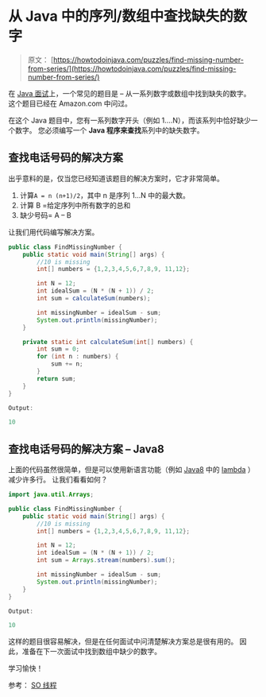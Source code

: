 # 从 Java 中的序列/数组中查找缺失的数字

> 原文： [https://howtodoinjava.com/puzzles/find-missing-number-from-series/](https://howtodoinjava.com/puzzles/find-missing-number-from-series/)

在 [Java 面试](https://howtodoinjava.com/java-interview-questions/)上，一个常见的题目是 – 从一系列数字或数组中找到缺失的数字。 这个题目已经在 Amazon.com 中问过。

在这个 Java 题目中，您有一系列数字开头（例如 1….N），而该系列中恰好缺少一个数字。 您必须编写一个 **Java 程序来查找**系列中的缺失数字。

## 查找电话号码的解决方案

出乎意料的是，仅当您已经知道该题目的解决方案时，它才非常简单。

1.  计算`A = n (n+1)/2`，其中 n 是序列 1…N 中的最大数。
2.  计算 B =给定序列中所有数字的总和
3.  缺少号码= A – B

让我们用代码编写解决方案。

```java
public class FindMissingNumber {
	public static void main(String[] args) {
		//10 is missing
		int[] numbers = {1,2,3,4,5,6,7,8,9, 11,12};

		int N = 12;
		int idealSum = (N * (N + 1)) / 2;
		int sum = calculateSum(numbers);

		int missingNumber = idealSum - sum;
		System.out.println(missingNumber);
	}

	private static int calculateSum(int[] numbers) {
		int sum = 0;
		for (int n : numbers) {
			sum += n;
		}
		return sum;
	}
}

Output:

10

```

## 查找电话号码的解决方案 – Java8

上面的代码虽然很简单，但是可以使用新语言功能（例如 [Java8](https://howtodoinjava.com/java-8-tutorial/) 中的 [lambda](https://howtodoinjava.com/java8/complete-lambda-expressions-tutorial-in-java/) ）减少许多行。 让我们看看如何？

```java
import java.util.Arrays;

public class FindMissingNumber {
	public static void main(String[] args) {
		//10 is missing
		int[] numbers = {1,2,3,4,5,6,7,8,9, 11,12};

		int N = 12;
		int idealSum = (N * (N + 1)) / 2;
		int sum = Arrays.stream(numbers).sum();

		int missingNumber = idealSum - sum;
		System.out.println(missingNumber);
	}
}

Output:

10

```

这样的题目很容易解决，但是在任何面试中问清楚解决方案总是很有用的。 因此，准备在下一次面试中找到数组中缺少的数字。

学习愉快！

参考： [SO 线程](https://stackoverflow.com/questions/2113795/quickest-way-to-find-missing-number-in-an-array-of-numbers)